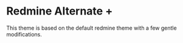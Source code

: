 # Redmine Alternate +

This theme is based on the default redmine theme with a few gentle modifications.
